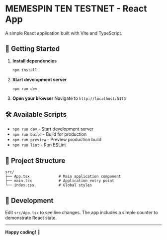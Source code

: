 # MEMESPIN TEN TESTNET - React App

A simple React application built with Vite and TypeScript.

## 🚀 Getting Started

1. **Install dependencies**
   ```bash
   npm install
   ```

2. **Start development server**
   ```bash
   npm run dev
   ```

3. **Open your browser**
   Navigate to `http://localhost:5173`

## 🛠️ Available Scripts

- `npm run dev` - Start development server
- `npm run build` - Build for production
- `npm run preview` - Preview production build
- `npm run lint` - Run ESLint

## 📁 Project Structure

```
src/
├── App.tsx             # Main application component
├── main.tsx            # Application entry point
└── index.css           # Global styles
```

## 🔧 Development

Edit `src/App.tsx` to see live changes. The app includes a simple counter to demonstrate React state.

---

**Happy coding! 🎉**
